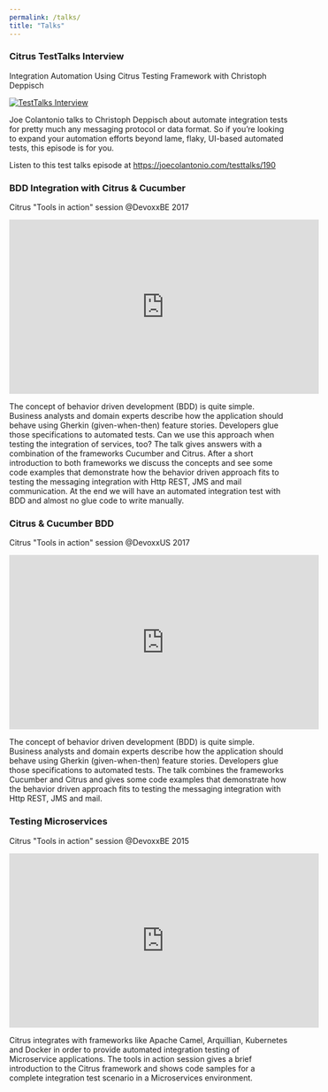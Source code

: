 ```yaml
---
permalink: /talks/
title: "Talks"
---
```


### Citrus TestTalks Interview

Integration Automation Using Citrus Testing Framework with Christoph Deppisch

<a href="https://joecolantonio.com/testtalks/190" target="_blank"><img src="https://joecolantonio.com/testtalks/wp-content/uploads/2018/02/ChristophDeppischTestTalks.jpg" alt="TestTalks Interview"></a>

Joe Colantonio talks to Christoph Deppisch about automate integration tests for pretty much any messaging protocol or data format. So if you’re looking to expand your automation efforts beyond lame, flaky, UI-based automated tests, this episode is for you.
        
Listen to this test talks episode at <a href="https://joecolantonio.com/testtalks/190" target="_blank">https://joecolantonio.com/testtalks/190</a>

### BDD Integration with Citrus & Cucumber

Citrus "Tools in action" session @DevoxxBE 2017

<iframe width="560" height="315" src="https://www.youtube.com/embed/X76Wz0MNdrc" frameborder="0" allowfullscreen></iframe>

The concept of behavior driven development (BDD) is quite simple. Business analysts and domain experts describe how the application should behave using Gherkin (given-when-then) feature stories.
Developers glue those specifications to automated tests. Can we use this approach when testing the integration of services, too? The talk gives answers with a combination of the frameworks Cucumber and Citrus.
After a short introduction to both frameworks we discuss the concepts and see some code examples that demonstrate how the behavior driven approach fits to testing the messaging integration with Http REST, JMS and mail communication.
At the end we will have an automated integration test with BDD and almost no glue code to write manually.
        
### Citrus & Cucumber BDD

Citrus "Tools in action" session @DevoxxUS 2017

<iframe width="560" height="315" src="https://www.youtube.com/embed/jNgROZjI98Y" frameborder="0" allowfullscreen></iframe>

The concept of behavior driven development (BDD) is quite simple. Business analysts and domain experts describe how the application
should behave using Gherkin (given-when-then) feature stories. Developers glue those specifications to automated tests. The talk
combines the frameworks Cucumber and Citrus and gives some code examples that demonstrate how the behavior driven approach fits to
testing the messaging integration with Http REST, JMS and mail.        

### Testing Microservices

Citrus "Tools in action" session @DevoxxBE 2015

<iframe width="560" height="315" src="https://www.youtube.com/embed/FPgXJveaLTo" frameborder="0" allowfullscreen></iframe>

Citrus integrates with frameworks like Apache Camel, Arquillian, Kubernetes and Docker in order to provide
automated integration testing of Microservice applications. The tools in action session gives a brief introduction
to the Citrus framework and shows code samples for a complete integration test scenario in a Microservices environment.
